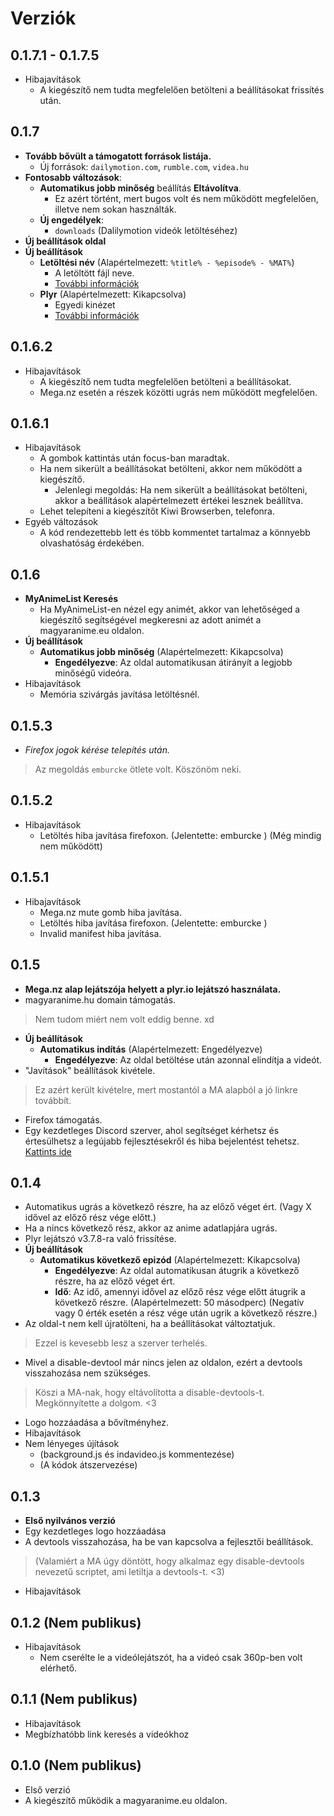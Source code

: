 # Verziók

## 0.1.7.1 - 0.1.7.5
- Hibajavítások
  - A kiegészítő nem tudta megfelelően betölteni a beállításokat frissítés után.

## 0.1.7
- **Tovább bővült a támogatott források listája.**
  - Új források: `dailymotion.com`, `rumble.com`, `videa.hu`
- **Fontosabb változások**:
  - **Automatikus jobb minőség** beállítás **Eltávolítva**.
    - Ez azért történt, mert bugos volt és nem működött megfelelően, illetve nem sokan használták.
  - **Új engedélyek**:
    - `downloads` (Dalilymotion videók letöltéséhez)
- **Új beállítások oldal**
- **Új beállítások**
  - **Letöltési név** (Alapértelmezett: `%title% - %episode% - %MAT%`)
    - A letöltött fájl neve.
    - [További információk](SETTINGS.md#letöltési-név)
  - **Plyr** (Alapértelmezett: Kikapcsolva)
    - Egyedi kinézet
    - [További információk](SETTINGS.md#plyr)

## 0.1.6.2
- Hibajavítások
  - A kiegészítő nem tudta megfelelően betölteni a beállításokat.
  - Mega.nz esetén a részek közötti ugrás nem működött megfelelően.

## 0.1.6.1
- Hibajavítások
  - A gombok kattintás után focus-ban maradtak.
  - Ha nem sikerült a beállításokat betölteni, akkor nem működött a kiegészítő.
    - Jelenlegi megoldás: Ha nem sikerült a beállításokat betölteni, akkor a beállítások alapértelmezett értékei lesznek beállítva.
  - Lehet telepíteni a kiegészítőt Kiwi Browserben, telefonra.
- Egyéb változások
  - A kód rendezettebb lett és több kommentet tartalmaz a könnyebb olvashatóság érdekében.

## 0.1.6
- **MyAnimeList Keresés**
  - Ha MyAnimeList-en nézel egy animét, akkor van lehetőséged a kiegészítő segítségével megkeresni az adott animét a magyaranime.eu oldalon.
- **Új beállítások**
  - **Automatikus jobb minőség** (Alapértelmezett: Kikapcsolva)
    - **Engedélyezve**: Az oldal automatikusan átirányít a legjobb minőségű videóra.
- Hibajavítások
  - Memória szivárgás javítása letöltésnél.

## 0.1.5.3
- *Firefox jogok kérése telepítés után.*
> Az megoldás `emburcke` ötlete volt. Köszönöm neki.

## 0.1.5.2
- Hibajavítások
  - Letöltés hiba javítása firefoxon. (Jelentette: emburcke ) (Még mindig nem működött)

## 0.1.5.1
- Hibajavítások
  - Mega.nz mute gomb hiba javítása.
  - Letöltés hiba javítása firefoxon. (Jelentette: emburcke )
  - Invalid manifest hiba javítása.

## 0.1.5
- **Mega.nz alap lejátszója helyett a plyr.io lejátszó használata.**
- magyaranime.hu domain támogatás.
> Nem tudom miért nem volt eddig benne. xd
- **Új beállítások**
  - **Automatikus indítás** (Alapértelmezett: Engedélyezve)
    - **Engedélyezve**: Az oldal betöltése után azonnal elindítja a videót.
- "Javítások" beállítások kivétele.
> Ez azért került kivételre, mert mostantól a MA alapból a jó linkre továbbít.
- Firefox támogatás.
- Egy kezdetleges Discord szerver, ahol segítséget kérhetsz és értesülhetsz a legújabb fejlesztésekről és hiba bejelentést tehetsz. [Kattints ide](https://discord.gg/dJX4tVGZhY)

## 0.1.4
- Automatikus ugrás a következő részre, ha az előző véget ért. (Vagy X idővel az előző rész vége előtt.)
- Ha a nincs következő rész, akkor az anime adatlapjára ugrás.
- Plyr lejátszó v3.7.8-ra való frissítése.
- **Új beállítások**
  - **Automatikus következő epizód** (Alapértelmezett: Kikapcsolva)
    - **Engedélyezve**: Az oldal automatikusan átugrik a következő részre, ha az előző véget ért.
    - **Idő**: Az idő, amennyi idővel az előző rész vége előtt átugrik a következő részre. (Alapértelmezett: 50 másodperc) (Negatív vagy 0 érték esetén a rész vége után ugrik a következő részre.)
- Az oldal-t nem kell újratölteni, ha a beállításokat változtatjuk.
> Ezzel is kevesebb lesz a szerver terhelés.
- Mivel a disable-devtool már nincs jelen az oldalon, ezért a devtools visszahozása nem szükséges.
> Köszi a MA-nak, hogy eltávolította a disable-devtools-t. Megkönnyítette a dolgom. <3
- Logo hozzáadása a bővítményhez.
- Hibajavítások
- Nem lényeges újítások
  - (background.js és indavideo.js kommentezése)
  - (A kódok átszervezése)

## 0.1.3
- **Első nyilvános verzió**
- Egy kezdetleges logo hozzáadása
- A devtools visszahozása, ha be van kapcsolva a fejlesztői beállítások.
> (Valamiért a MA úgy döntött, hogy alkalmaz egy disable-devtools nevezetű scriptet, ami letiltja a devtools-t. <3)
- Hibajavítások

## 0.1.2 (Nem publikus)
- Hibajavítások
  - Nem cserélte le a videólejátszót, ha a videó csak 360p-ben volt elérhető.

## 0.1.1 (Nem publikus)
- Hibajavítások
- Megbízhatóbb link keresés a videókhoz

## 0.1.0 (Nem publikus)
- Első verzió
- A kiegészítő működik a magyaranime.eu oldalon.
